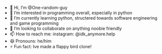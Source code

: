 - 👋 Hi, I’m @One-random-guy
- 👀 I’m interested in programming overall, especially in python
- 🌱 I’m currently learning python, structered towards software engineering and game programming
- 💞️ I’m looking to collaborate on anything noobie friendly 
- 📫 How to reach me: instagram: @idk_anymore.help
- 😄 Pronouns: he/him
- ⚡ Fun fact: Ive made a flappy bird clone!

